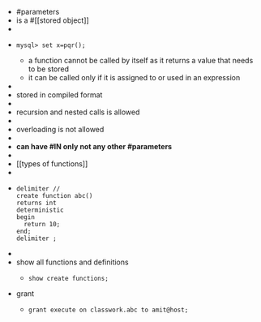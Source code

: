 - #parameters
- is a #[[stored object]]
-
- ```
  mysql> set x=pqr();
  ```
	- a function cannot be called by itself as it returns a value that needs to be stored
	- it can be called only if it is assigned to or used in an expression
-
- stored in compiled format
-
- recursion and nested calls is allowed
-
- overloading is not allowed
-
- __can have #IN only not any other #parameters__
-
- [[types of functions]]
-
- ```
  delimiter //
  create function abc()
  returns int
  deterministic
  begin
  	return 10;
  end;
  delimiter ; 
  ```
-
- show all functions and definitions
	- ```
	  show create functions;
	  ```
- grant
	- ```
	  grant execute on classwork.abc to amit@host;
	  ```